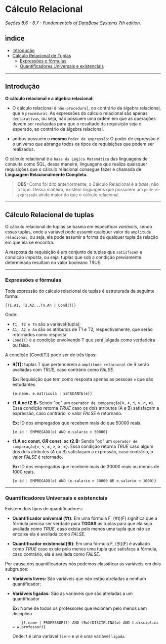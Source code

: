 # Cálculo Relacional
*Seções 8.6 - 8.7 - Fundamentals of DataBase Systems 7th edition.*

## ìndice
- [Introdução](#introdução)
- [Cálculo Relacional de Tuplas](#cálculo-relacional-de-tuplas)
    - [Expressões e fórmulas](#Expressões-e-fórmulas)
    - [Quantificadores Universais e existenciais](#quantificadores-universais-e-existenciais)

---
## Introdução

**O cálculo relacional e a álgebra relacional:**

- O cálculo relacional é `não-procedural`, oo contrário da álgebra relacional, que é `procedural`. As expressões do cálculo relacional são apenas `declarativas`, ou seja, não possuem uma ordem em que as operações devem ser realizadas para que o resultado da requisição seja o esperado, ao contrário da álgebra relacional.

- ambos possuem o **mesmo** `Poder de expressão`: O poder de expressão é o universo que abrange todos os tipos de requisições que podem ser realizados.

O cálculo relacional é a `base da Lógica Matemática` das linguagens de consulta como SQL, dessa maneira, linguagens que realiza quaisquer requisições que o cálculo relacional consegue fazer é chamada de **Linguagem Relacionalmente Completa**. 

> **OBS:** Como foi dito anteriormente, o Cálculo Relacional é a *base*, não o topo. Dessa maneira, existem linguagens que possurem um `pode de expressão` ainda maior do que o cálculo relacional.

---
## Cálculo Relacional de tuplas

O cálculo relacional de tuplas se baseia em especificar *variáveis*, sendo essas tuplas, onde a variável pode assumir qualquer valor da `amplitude relacional`, ou seja, ela pode assumir a forma de qualquer tupla da relação em que ela se encontra. 

A resposta da requisição é um conjunto de  tuplas que `satisfazem` a condição imposta, ou seja, tuplas que sob a condição previamente determinada resultam no valor booleano TRUE.

---
### **Expressões e fórmulas**

Toda expressão do cálculo relacional de tuplas é estruturada da seguinte forma:

```
{T1.A1, T2.A2...Tn.An | Cond(T)}
```

Onde:
- `T1, T2 e Tn` são a variável(tupla);
- `A1, A2 e An` são os atributos de T1 e T2, respectivamente, que serão retornados como resposta
- `Cond(T)` é a condição envolvendo T que será julgada como verdadeira ou falsa.



A condição (Cond(T)) pode ser de três tipos:

- **R(T):** tuplas T que pertencerem a `amplitude relacional` de R serão avaliadas com *TRUE*, caso contrário como *FALSE*.

    **Ex:** Requisição que tem como resposta apenas as pessoas `e` que são estudantes.
    ```
    {e.name, e.matricula | ESTUDANTE(e)} 
    ```
- **t1.A oc t2.B:** Sendo "oc" um `operador de comparação`{=, <, ≤, >, ≥, ≠}. Essa condição retorna *TRUE* caso os dois atributos (A e B) satisfaçam a expressão, caso contrário, o valor *FALSE* é retornado.

    **Ex:** ID dos empregados que recebem mais do que 50000 reais.
    ```
    {e.id | EMPREGADO(e) AND e.salario > 50000}
    ```
- **t1.A oc const. *OR* const. oc t2.B:** Sendo "oc" um `operador de comparação`{=, <, ≤, >, ≥, ≠}. Essa condição retorna *TRUE* caso algum dos dois atributos (A ou B) satisfaçam a expressão, caso contrário, o valor *FALSE* é retornado.

    **Ex:** ID dos empregados que recebem mais de 30000 reais ou menos de 1000 reais.
    ```
    {e.id | EMPREGADO(e) AND (e.salario > 30000 OR e.salario < 1000)}
    ```

---
### **Quantificadores Universais e existenciais**
Existem dois tipos de quantificadores: 

- **Quantificador universal (∀t):** Em uma fórmula F, (∀t)(F) significa que a fórmula precisa ser verdade para **TODAS** as tuplas para que ela seja avaliada como *TRUE*, caso exista pelo menos uma tupla que não se encaixe ela é avaliada como *FALSE*.

- **Quantificador existencial(∃t):** Em uma fórmula F, (∃t)(F) é avaliado como *TRUE* caso existe pelo menos uma tupla que satisfaça a fórmula, caso contrário, ela é avaliada como *FALSE*.

Por causa dos quantificadores nós podemos classificar as variáveis em dois subgrupos:

- **Variáveis livres:** São variáveis que não estão atreladas a nenhum quantificador;
- **Variáveis ligadas:** São as variáveis que são atreladas a um quantificador

    **Ex:** Nome de todos os professores que lecionam pelo menos uam disciplina
    ```
        {t.name | PROFESSOR(t) AND (∃w)(DISCIPLINA(w) AND t.disciplina = w.professor)}
    ```
    Onde: t é uma variável `livre` e w é uma variável `ligada`.